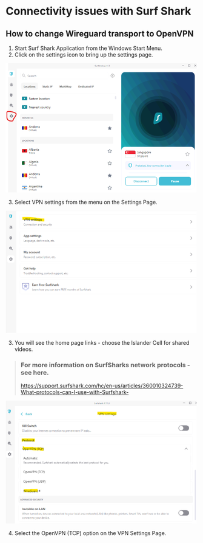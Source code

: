 # Connectivity issues with Surf Shark

## How to change Wireguard transport to OpenVPN

1. Start Surf Shark Application from the Windows Start Menu.
2. Click on the settings icon to bring up the settings page.

![Home Page](./images/home_page.png)

3. Select VPN settings from the menu on the Settings Page.

![Settings](./images/vpn_settings.png)

3. You will see the home page links - choose the Islander Cell for shared videos.

> ### For more information on SurfSharks network protocols - see here.
> https://support.surfshark.com/hc/en-us/articles/360010324739-What-protocols-can-I-use-with-Surfshark-

![VPN Settings](./images/vpn_settings_form.png)

4. Select the OpenVPN (TCP) option on the VPN Settings Page.

